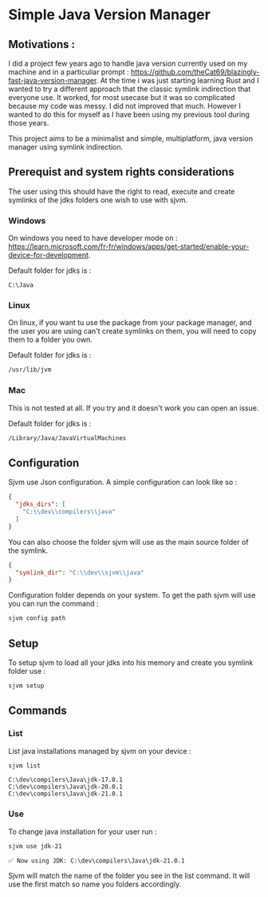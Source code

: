 # Simple Java Version Manager

## Motivations :

I did a project few years ago to handle java version currently used on my machine and in a particuliar prompt : https://github.com/theCat69/blazingly-fast-java-version-manager.
At the time i was just starting learning Rust and I wanted to try a different approach that the classic symlink indirection that everyone use. It worked, for most usecase but it was so complicated because my code was messy. I did not improved that much. However I wanted to do this for myself as I have been using my previous tool during those years. 

This project aims to be a minimalist and simple, multiplatform, java version manager using symlink indirection.

## Prerequist and system rights considerations

The user using this should have the right to read, execute and create symlinks of the jdks folders one wish to use with sjvm.

### Windows 

On windows you need to have developer mode on : https://learn.microsoft.com/fr-fr/windows/apps/get-started/enable-your-device-for-development.

Default folder for jdks is :
```batch
C:\Java
```

### Linux 

On linux, if you want tu use the package from your package manager, and the user you are using can't create symlinks on them, you will need to copy them to a folder you own.

Default folder for jdks is :
```sh
/usr/lib/jvm
```
### Mac 

This is not tested at all. If you try and it doesn't work you can open an issue.

Default folder for jdks is : 
```sh
/Library/Java/JavaVirtualMachines
```

## Configuration

Sjvm use Json configuration. 
A simple configuration can look like so : 
```json
{
  "jdks_dirs": [
    "C:\\dev\\compilers\\java"
  ]
}
```

You can also choose the folder sjvm will use as the main source folder of the symlink.
```json
{
  "symlink_dir": "C:\\dev\\sjvm\\java" 
}
```

Configuration folder depends on your system. To get the path sjvm will use you can run the command :
```sh
sjvm config path
```

## Setup
To setup sjvm to load all your jdks into his memory and create you symlink folder use :
```sh
sjvm setup
```

## Commands

### List
List java installations managed by sjvm on your device :
```sh
sjvm list
```

```
C:\dev\compilers\Java\jdk-17.0.1
C:\dev\compilers\Java\jdk-20.0.1
C:\dev\compilers\Java\jdk-21.0.1
```

### Use
To change java installation for your user run :
```sh
sjvm use jdk-21
```

```
✅ Now using JDK: C:\dev\compilers\Java\jdk-21.0.1
```

Sjvm will match the name of the folder you see in the list command.
It will use the first match so name you folders accordingly.




